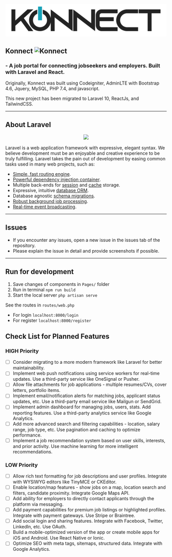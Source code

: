 ![Konnect](/resources/images/logo/Konnect_text_small.png)

## Konnect ![Konnect](/resources/images/logo/Konnect_icon_small.ico)
### - A job portal for connecting jobseekers and employers. Built with Laravel and React.

Originally, Konnect was built using Codeigniter, AdminLTE with Bootstrap 4.6, Jquery, MySQL, PHP 7.4, and javascript.

This new project has been migrated to Laravel 10, ReactJs, and TailwindCSS.

*******************

## About Laravel

<p style="text-align: center">
    <a href="https://laravel.com" target="_blank">
        <img src="https://raw.githubusercontent.com/laravel/art/master/logo-lockup/5%20SVG/2%20CMYK/1%20Full%20Color/laravel-logolockup-cmyk-red.svg" width="200">
    </a>
</p>

Laravel is a web application framework with expressive, elegant syntax. We believe development must be an enjoyable and creative experience to be truly fulfilling. Laravel takes the pain out of development by easing common tasks used in many web projects, such as:

- [Simple, fast routing engine](https://laravel.com/docs/routing).
- [Powerful dependency injection container](https://laravel.com/docs/container).
- Multiple back-ends for [session](https://laravel.com/docs/session) and [cache](https://laravel.com/docs/cache) storage.
- Expressive, intuitive [database ORM](https://laravel.com/docs/eloquent).
- Database agnostic [schema migrations](https://laravel.com/docs/migrations).
- [Robust background job processing](https://laravel.com/docs/queues).
- [Real-time event broadcasting](https://laravel.com/docs/broadcasting).

*******************

## Issues

- If you encounter any issues, open a new issue in the issues tab of the repository.
- Please explain the issue in detail and provide screenshots if possible.

*******************

## Run for development
1. Save changes of components in <code>Pages/</code> folder
2. Run in terminal <code>npm run build</code>
3. Start the local server <code>php artisan serve</code>

See the routes in <code>routes/web.php</code>
- For login <code>localhost:8000/login</code>
- For register <code>localhost:8000/register</code>

## Check List for Planned Features

### HIGH Priority

- [ ] Consider migrating to a more modern framework like Laravel for better maintainability.
- [ ] Implement web push notifications using service workers for real-time updates. Use a third-party service like
  OneSignal or Pusher.
- [ ] Allow file attachments for job applications - multiple resumes/CVs, cover letters, portfolio items.
- [ ] Implement email/notification alerts for matching jobs, applicant status updates, etc. Use a third-party email
  service like Mailgun or SendGrid.
- [ ] Implement admin dashboard for managing jobs, users, stats. Add reporting features. Use a third-party analytics
  service like Google Analytics.
- [ ] Add more advanced search and filtering capabilities - location, salary range, job type, etc. Use pagination and
  caching to optimize performance.
- [ ] Implement a job recommendation system based on user skills, interests, and prior activity. Use machine learning
  for more intelligent recommendations.

### LOW Priority


- [ ] Allow rich text formatting for job descriptions and user profiles. Integrate with WYSIWYG editors like TinyMCE or
  CKEditor.
- [ ] Enable location/map features - show jobs on a map, location search and filters, candidate proximity. Integrate
  Google Maps API.
- [ ] Add ability for employers to directly contact applicants through the platform via messaging.
- [ ] Add payment capabilities for premium job listings or highlighted profiles. Integrate with payment gateways. Use
  Stripe or Braintree.
- [ ] Add social login and sharing features. Integrate with Facebook, Twitter, LinkedIn, etc. Use OAuth.
- [ ] Build a mobile-optimized version of the app or create mobile apps for iOS and Android. Use React Native or Ionic.
- [ ] Optimize SEO with meta tags, sitemaps, structured data. Integrate with Google Analytics.
